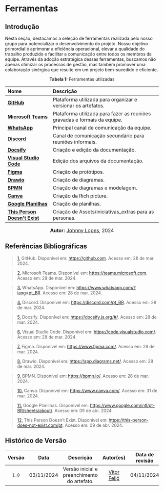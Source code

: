 # Ferramentas

## Introdução
Nesta seção, destacamos a seleção de ferramentas realizada pelo nosso grupo para potencializar o desenvolvimento do projeto. Nosso objetivo primordial é aprimorar a eficiência operacional, elevar a qualidade do trabalho produzido e facilitar a comunicação entre todos os membros da equipe. Através da adoção estratégica dessas ferramentas, buscamos não apenas otimizar os processos de gestão, mas também promover uma colaboração sinérgica que resulte em um projeto bem-sucedido e eficiente.

<p align="center"> <strong> Tabela 1:</strong> Ferramentas utilizadas </p>

<center>

| Nome | Descrição |
| :-- | :-- |
| **[GitHub](#anchor_1)** | Plataforma utilizada para organizar e versionar os artefatos. |
| **[Microsoft Teams](#anchor_2)** | Plataforma utilizada para fazer as reuniões gravadas e formais da equipe. |
| **[WhatsApp](#anchor_3)** | Principal canal de comunicação da equipe. |
| **[Discord](#anchor_4)** | Canal de comunicação secundário para reuniões informais. |
| **[Docsify](#anchor_5)** | Criação e edição da documentação. |
| **[Visual Studio Code](#anchor_6)** | Edição dos arquivos da documentação. |
| **[Figma](#anchor_7)** | Criação de protótipos. |
| **[Drawio](#anchor_8)** | Criação de diagramas. |
| **[BPMN](#anchor_9)** | Criação de diagramas e modelagem. |
| **[Canva](#anchor_10)** | Criação da Rich picture. |
| **[Google Planilhas](#anchor_11)** | Criação de planilhas. |
| **[This Person Doesn't Exist](#anchor_12)** | Criação de Assets/iniciativas_extras para as personas. |

</center>

<font size="3"><p style="text-align: center"><b>Autor:</b> [Johnny Lopes](https://github.com/JohnnyLopess), 2024</p></font>

## Referências Bibliográficas

> <a id="anchor_1" href="#anchor_1">1.</a> GitHub. Disponível em: https://github.com. Acesso em: 28 de mar. 2024.

> <a id="anchor_2" href="#anchor_2">2.</a> Microsoft Teams. Disponível em: https://teams.microsoft.com. Acesso em: 28 de mar. 2024.

> <a id="anchor_3" href="#anchor_3">3.</a> WhatsApp. Disponível em: https://www.whatsapp.com/?lang=pt_BR. Acesso em: 28 de mar. 2024.

> <a id="anchor_4" href="#anchor_4">4.</a> Discord. Disponível em: https://discord.com/pt_BR. Acesso em: 28 de mar. 2024.

> <a id="anchor_5" href="#anchor_5">5.</a> Docsify. Disponível em: https://docsify.js.org/#/. Acesso em: 28 de mar. 2024.

> <a id="anchor_6" href="#anchor_6">6.</a> Visual Studio Code. Disponível em: https://code.visualstudio.com/. Acesso em: 28 de mar. 2024.

> <a id="anchor_7" href="#anchor_7">7.</a> Figma. Disponível em: https://www.figma.com/. Acesso em: 28 de mar. 2024.

> <a id="anchor_8" href="#anchor_8">8.</a> Drawio. Disponível em: https://app.diagrams.net/. Acesso em: 28 de mar. 2024.

> <a id="anchor_9" href="#anchor_9">9.</a> BPMN. Disponível em: https://bpmn.io/. Acesso em: 28 de mar. 2024.

> <a id="anchor_10" href="#anchor_10">10.</a> Canva. Disponível em: https://www.canva.com/. Acesso em: 31 de mar. 2024.

> <a id="anchor_11" href="#anchor_11">11.</a> Google Planilhas. Disponível em: https://www.google.com/intl/pt-BR/sheets/about/. Acesso em: 09 de abr. 2024.

> <a id="anchor_12" href="#anchor_12">12.</a> This Person Doesn't Exist. Disponível em: https://this-person-does-not-exist.com/pt. Acesso em: 09 de abr. 2024.

## Histórico de Versão
| Versão | Data | Descrição | Autor(es) | Data de revisão | Revisor(es) |
| :-: | :-: | :-: | :-: | :-: | :-: |
| `1.0` | 03/11/2024 | Versão inicial e preenchimento do artefato. | [Vitor Feijó](https://github.com/vitorfleonardo) |  04/11/2024  |  [João Barreto](https://github.com/JoaoBarreto03)  |
